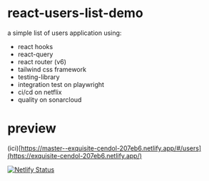 # react-users-list-demo

a simple list of users application using:

- react hooks
- react-query
- react router (v6)
- tailwind css framework
- testing-library
- integration test on playwright
- ci/cd on netflix
- quality on sonarcloud

# preview

(ici)[https://master--exquisite-cendol-207eb6.netlify.app/#/users](https://exquisite-cendol-207eb6.netlify.app/)

[![Netlify Status](https://api.netlify.com/api/v1/badges/00ef78ad-3609-449b-9057-33b5a9deb211/deploy-status)](https://app.netlify.com/sites/exquisite-cendol-207eb6/deploys)
